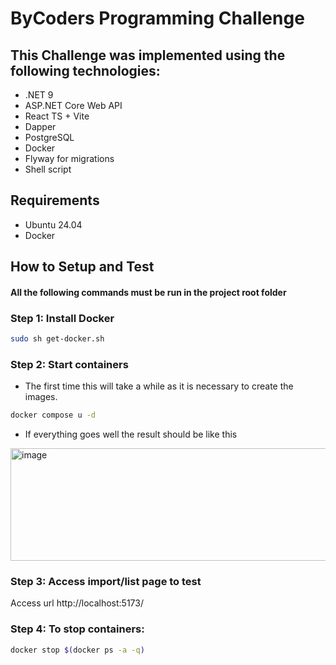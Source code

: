 # ByCoders Programming Challenge

## This Challenge was implemented using the following technologies:
- .NET 9
- ASP.NET Core Web API
- React TS + Vite
- Dapper
- PostgreSQL
- Docker
- Flyway for migrations
- Shell script

## Requirements
- Ubuntu 24.04
- Docker

## How to Setup and Test
#### All the following commands must be run in the project root folder

### Step 1: Install Docker
```bash
sudo sh get-docker.sh
```

### Step 2: Start containers
- The first time this will take a while as it is necessary to create the images.
```bash
docker compose u -d
```
- If everything goes well the result should be like this
<img width="1167" height="180" alt="image" src="https://github.com/user-attachments/assets/b20c6772-f34a-4c1e-b046-ee46c6ea0dc0" />

### Step 3: Access import/list page to test
Access url http://localhost:5173/

### Step 4: To stop containers:
```bash
docker stop $(docker ps -a -q)
```

